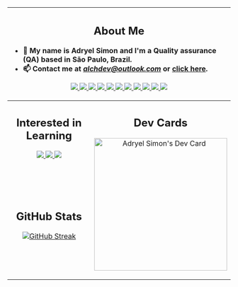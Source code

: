 <table width="800px">
<thead>
<tr>
<th colspan="2" align='left'>

<span align="center">

## About Me

</span>

- 👋 My name is Adryel Simon and I'm a Quality assurance (QA) based in São Paulo, Brazil. 
- 📫 Contact me at *[alchdev@outlook.com](mailto:alchdev@outlook.com)* or <a href="https://alchemistdev.vercel.app/about">click here</a>.

<p align='center'>
<a href='https://html.com/'>
<img src="https://skillicons.dev/icons?i=html"/>
</a>
<a href='https://www.w3.org/Style/CSS/Overview.en.html'>
<img src="https://skillicons.dev/icons?i=css"/>
</a>
<a href='https://www.javascript.com/'>
<img src="https://skillicons.dev/icons?i=js"/>
</a>
<a href='https://styled-components.com/'>
<img src="https://skillicons.dev/icons?i=styledcomponents"/>
</a>
<a href='https://getbootstrap.com/'>
<img src="https://skillicons.dev/icons?i=bootstrap"/>
</a>
<a href='https://tailwindui.com/'>
<img src="https://skillicons.dev/icons?i=tailwind"/>
</a>
<a href='https://reactjs.org/'>
<img src="https://skillicons.dev/icons?i=react"/>
</a>
<a href='https://nextjs.org/'>
<img src="https://skillicons.dev/icons?i=nextjs"/>
</a>
<a href='https://pt.stackoverflow.com/'>
<img src="https://skillicons.dev/icons?i=angular"/>
</a>
<a href='https://pt.stackoverflow.com/'>
<img src="https://skillicons.dev/icons?i=selenium"/>
</a>
<a href='https://pt.stackoverflow.com/'>
<img src="https://skillicons.dev/icons?i=java"/>
</a>
  
</p>
</th>
</tr>
</thead>
<tbody>
<tr>
<td  valign='top' align="center" width="50%">

## Interested in Learning

<a href='https://supabase.com/'>
<img src="https://skillicons.dev/icons?i=supabase"/>
</a>
<a href='https://vuejs.org/'>
<img src="https://skillicons.dev/icons?i=vuejs"/>
</a>
<a href='https://nuxtjs.org/'>
<img src="https://skillicons.dev/icons?i=nuxtjs"/>
</a>
</td>
<td rowspan="2" valign='top' align="center" width="50%">

## Dev Cards
 
<a href="https://app.daily.dev/alchemistdev"><img src="https://api.daily.dev/devcards/d49046863a4e4c3383dd2e5033dc7f1f.png?r=de0" width="300" alt="Adryel Simon's Dev Card"/></a>

</td>
</tr>
<tr>
<td align="center" valign='top' width="50%">

## GitHub Stats

[![GitHub Streak](https://github-readme-streak-stats.herokuapp.com?user=alchemist-developer&theme=react&hide_border=true)](https://git.io/streak-stats)

</td>
</tr>
</tbody>

